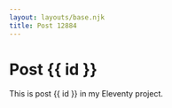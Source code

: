 ```yaml
---
layout: layouts/base.njk
title: Post 12884
---
```


# Post {{ id }}

This is post {{ id }} in my Eleventy project.
